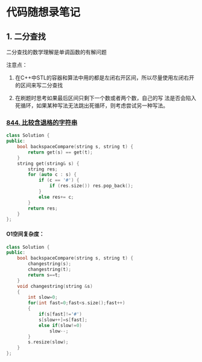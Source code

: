 # 代码随想录笔记

## 1. 二分查找

二分查找的数学理解是单调函数的有解问题

注意点：

1. 在C++中STL的容器和算法中用的都是左闭右开区间，所以尽量使用左闭右开的区间来写二分查找

2. 在刷题时思考如果最后区间只剩下一个数或者两个数，自己的写 法是否会陷入死循环，如果某种写法无法跳出死循环，则考虑尝试另一种写法。



### [844. 比较含退格的字符串](https://leetcode.cn/problems/backspace-string-compare/)

```cpp
class Solution {
public:
    bool backspaceCompare(string s, string t) {
        return get(s) == get(t);
    }
    string get(string& s) {
        string res;
        for (auto c : s) {
            if (c == '#') {
                if (res.size()) res.pop_back();
            }
            else res+= c;
        }
        return res;
    }
};
```

#### O1空间复杂度：

```cpp
class Solution {
public:
    bool backspaceCompare(string s, string t) {
        changestring(s);
        changestring(t);
        return s==t;
    }
    void changestring(string &s)
    {
        int slow=0;
        for(int fast=0;fast<s.size();fast++)
        {
            if(s[fast]!='#')
            s[slow++]=s[fast];
            else if(slow!=0)
                slow--;
        }
        s.resize(slow);
    }
};

```

